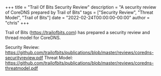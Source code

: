 +++
title = "Trail Of Bits Security Review"
description = "A security review of CoreDNS prepared by Trail of Bits"
tags = ["Security Review", "Threat Model", "Trail of Bits"]
date = "2022-02-24T00:00:00-00:00"
author = "chris"
+++

Trail of Bits (https://trailofbits.com) has prepared a security review and thread model for CoreDNS.

Security Review: https://github.com/trailofbits/publications/blob/master/reviews/coredns-securityreview.pdf
Threat Model: https://github.com/trailofbits/publications/blob/master/reviews/coredns-threatmodel.pdf
